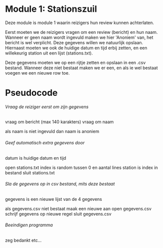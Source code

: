 # Module 1: Stationszuil
Deze module is module 1 waarin reizigers hun review kunnen achterlaten.

Eerst moeten we de reizigers vragen om een review (bericht) en hun naam. Wanneer er geen naam
wordt ingevuld maken we hier 'Anoniem' van, het bericht is wel verplicht. Deze gegevens willen
we natuurlijk opslaan. Hiernaast moeten we ook de huidige datum en tijd erbij zetten, en een
willekeurig station uit een lijst (stations.txt).

Deze gegevens moeten we op een rijtje zetten en opslaan in een .csv bestand. Wanneer deze niet
bestaat maken we er een, en als ie wel bestaat voegen we een nieuwe row toe.

# Pseudocode

###### Vraag de reiziger eerst om zijn gegevens
vraag om bericht (max 140 karakters)
vraag om naam

als naam is niet ingevuld dan naam is anoniem

###### Geef automatisch extra gegevens door
datum is huidige datum en tijd

open stations.txt
index is random tussen 0 en aantal lines
station is index in bestand
sluit stations.txt

###### Sla de gegevens op in csv bestand, mits deze bestaat
gegevens is een nieuwe lijst van de 4 gegevens

als gegevens.csv niet bestaat maak een nieuwe aan
open gegevens.csv
schrijf gegevens op nieuwe regel
sluit gegevens.csv

###### Beeindigen programma
zeg bedankt etc...